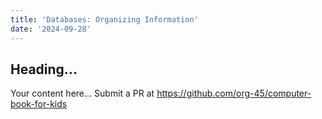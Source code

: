 ```yaml
---
title: 'Databases: Organizing Information'
date: '2024-09-28'
---
```


## Heading...
Your content here...
Submit a PR at https://github.com/org-45/computer-book-for-kids
